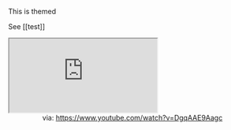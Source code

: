 This is themed

See [[test]]

<iframe src="https://www.youtube.com/embed/DgqAAE9Aagc" allow="accelerometer; autoplay; clipboard-write; encrypted-media; gyroscope; picture-in-picture; web-share" referrerpolicy="strict-origin-when-cross-origin" allowfullscreen></iframe>
<center>via: <a href='https://www.youtube.com/watch?v=DgqAAE9Aagc' target='_blank' class='external-link'>https://www.youtube.com/watch?v=DgqAAE9Aagc</a></center>
